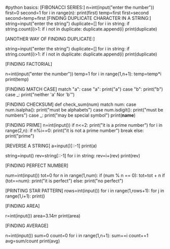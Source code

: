 #python basics:
[FIBONACCI SERIES:]
        n=int(input("enter the number"))
        first=0
        second=1
        for i in range(n):
        print(first)
           temp=first
           first=second
           second=temp+first
[FINDING DUPLICATE CHARACTER IN A STRING:]
        string=input("enter the string")
        duplicate=[]
        for i in string:
           if string.count(i)>1:
             if i not in duplicate:
                duplicate.append(i)
        print(duplicate)

[ANOTHER WAY OF FINDING DUPLICATE:]

string=input("enter the string")
duplicate=[]
for i in string:
   if string.count(i)>1:
     if i not in duplicate:
       duplicate.append(i)
print(duplicate)

[FINDING FACTORIAL]

n=int(input("enter the number"))
temp=1
for i in range(1,n+1):
      temp=temp*i
print(temp)


[FINDING MATCH CASE]
match "a":
     case "a":
        print("a")
     case "b":
        print("b")
     case _:
       print("neither 'a' Nor 'b'")

[FINDING CHECKSUM]
       def check_sum(num)
match num:
  case num.isalpha():
    print("must be alphabets")
  case num.isdigit():
    print("must be numbers")
  case _:
    print("may be special symbol")
print(__name__)

[FINDING PRIME]
n=int(input())
if n<=2:
  print("it is a prime number")
for i  in range(2,n):
   if n%i==0:
     print("it is not a prime number")
     break
else:
      print("prime")

[REVERSE A STRING]
a=input()[::-1]
print(a)

string=input()
rev=string[::-1]
for i in string:
  rev=i+(rev)
  print(rev)

  [FINDING PERFECT NUMBER]

num=int(input())
tot=0
for n in range(1,num):
    if (num % n == 0):
        tot=tot + n
if (tot==num):
    print("it is perfect")
else:
    print("no perfect")


[PRINTING STAR PATTERN]
rows=int(input())
for i in range(1,rows+1):
  for j in range(1,i+1):
     print()

[FINDING AREA]

r=int(input())
area=3.14*r*r
print(area)


[FINDING AVERAGE]

n=int(input())
sum=0
count=0
for i in range(1,n+1):
  sum+=i
  count+=1
  avg=sum/count
print(avg)



















    
